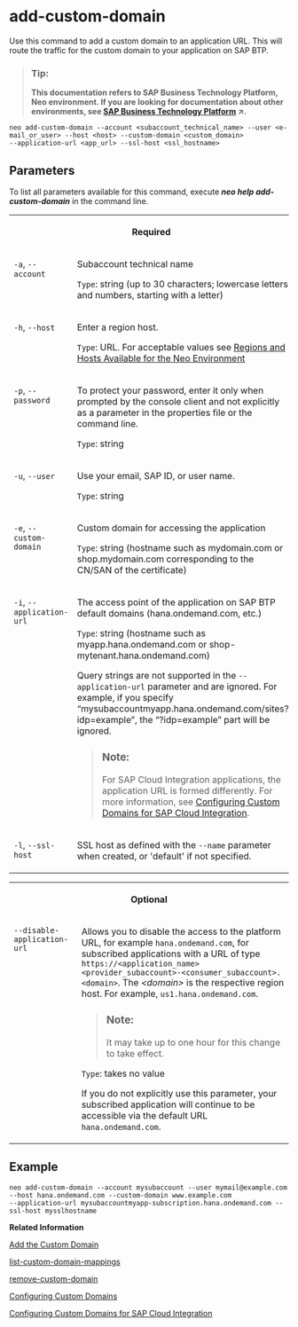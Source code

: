 <!-- loioebc5269d0df34330b9a68fe1b8adc3ef -->

# add-custom-domain

Use this command to add a custom domain to an application URL. This will route the traffic for the custom domain to your application on SAP BTP.



> ### Tip:  
> **This documentation refers to SAP Business Technology Platform, Neo environment. If you are looking for documentation about other environments, see [SAP Business Technology Platform](https://help.sap.com/viewer/65de2977205c403bbc107264b8eccf4b/Cloud/en-US/6a2c1ab5a31b4ed9a2ce17a5329e1dd8.html "SAP Business Technology Platform (SAP BTP) is an integrated offering comprised of four technology portfolios: database and data management, application development and integration, analytics, and intelligent technologies. The platform offers users the ability to turn data into business value, compose end-to-end business processes, and build and extend SAP applications quickly.") :arrow_upper_right:.**



```
neo add-custom-domain --account <subaccount_technical_name> --user <e-mail_or_user> --host <host> --custom-domain <custom_domain> 
--application-url <app_url> --ssl-host <ssl_hostname>
```



## Parameters



To list all parameters available for this command, execute ***neo help add-custom-domain*** in the command line.


<table>
<tr>
<th valign="top" colspan="2">

Required



</th>
</tr>
<tr>
<td valign="top">

`-a`, `--account`



</td>
<td valign="top">

Subaccount technical name

`Type`: string \(up to 30 characters; lowercase letters and numbers, starting with a letter\)



</td>
</tr>
<tr>
<td valign="top">

`-h`, `--host`



</td>
<td valign="top">

Enter a region host.

`Type`: URL. For acceptable values see [Regions and Hosts Available for the Neo Environment](../10-concepts-neo/regions-and-hosts-available-for-the-neo-environment-d722f7c.md)



</td>
</tr>
<tr>
<td valign="top">

`-p`, `--password`



</td>
<td valign="top">

To protect your password, enter it only when prompted by the console client and not explicitly as a parameter in the properties file or the command line.

`Type`: string



</td>
</tr>
<tr>
<td valign="top">

`-u`, `--user`



</td>
<td valign="top">

Use your email, SAP ID, or user name.

`Type`: string



</td>
</tr>
<tr>
<td valign="top">

`-e`, `--custom-domain`



</td>
<td valign="top">

Custom domain for accessing the application

`Type`: string \(hostname such as mydomain.com or shop.mydomain.com corresponding to the CN/SAN of the certificate\)



</td>
</tr>
<tr>
<td valign="top">

`-i`, `--application-url`



</td>
<td valign="top">

The access point of the application on SAP BTP default domains \(hana.ondemand.com, etc.\)

`Type`: string \(hostname such as myapp.hana.ondemand.com or shop-mytenant.hana.ondemand.com\)

Query strings are not supported in the `--application-url` parameter and are ignored. For example, if you specify “mysubaccountmyapp.hana.ondemand.com/sites?idp=example”, the “?idp=example” part will be ignored.

> ### Note:  
> For SAP Cloud Integration applications, the application URL is formed differently. For more information, see [Configuring Custom Domains for SAP Cloud Integration](https://help.sap.com/viewer/368c481cd6954bdfa5d0435479fd4eaf/Cloud/en-US/7230b9ff41914cc0969223e6a020104b.html).



</td>
</tr>
<tr>
<td valign="top">

`-l`, `--ssl-host`



</td>
<td valign="top">

SSL host as defined with the `--name` parameter when created, or 'default' if not specified.



</td>
</tr>
</table>


<table>
<tr>
<th valign="top" colspan="2">

Optional



</th>
</tr>
<tr>
<td valign="top">

`--disable-application-url`



</td>
<td valign="top">

Allows you to disable the access to the platform URL, for example `hana.ondemand.com`, for subscribed applications with a URL of type `https://<application_name><provider_subaccount>-<consumer_subaccount>.<domain>`. The *<domain\>* is the respective region host. For example, `us1.hana.ondemand.com`.

> ### Note:  
> It may take up to one hour for this change to take effect.

`Type`: takes no value

If you do not explicitly use this parameter, your subscribed application will continue to be accessible via the default URL `hana.ondemand.com`.



</td>
</tr>
</table>



## Example

```
neo add-custom-domain --account mysubaccount --user mymail@example.com --host hana.ondemand.com --custom-domain www.example.com 
--application-url mysubaccountmyapp-subscription.hana.ondemand.com --ssl-host mysslhostname
```

**Related Information**  


[Add the Custom Domain](configuring-custom-domains-77cf0e6.md#loiobf395cf25683491eabefadb4383ed7ff "To make your application on the platform accessible via the custom domain, you need to map the custom domain to the application URL.")

[list-custom-domain-mappings](list-custom-domain-mappings-7dfeeb2.md "Lists custom domains configured as access points for applications in a subaccount.")

[remove-custom-domain](remove-custom-domain-de15ca8.md "Removes a custom domain as an access point of an application. Use this command if you no longer want an application to be accessible on the configured custom domain.")

[Configuring Custom Domains](configuring-custom-domains-77cf0e6.md#loio77cf0e6cd32e496c9cc8eeac4bedde94 "To make sure that your domain is trusted and all application data is protected, you need to first set up secure SSL communication. The next step will then be to make your application accessible via the custom domain and route traffic to it.")

[Configuring Custom Domains for SAP Cloud Integration](https://help.sap.com/viewer/368c481cd6954bdfa5d0435479fd4eaf/Cloud/en-US/7230b9ff41914cc0969223e6a020104b.html)

